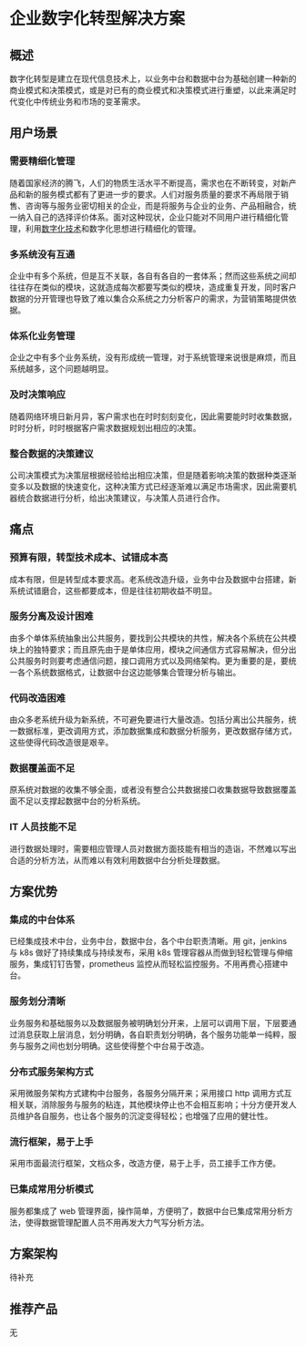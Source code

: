 # 企业数字化转型解决方案

## 概述

数字化转型是建立在现代信息技术上，以业务中台和数据中台为基础创建一种新的商业模式和决策模式，或是对已有的商业模式和决策模式进行重塑，以此来满足时代变化中传统业务和市场的变革需求。

## 用户场景

### 需要精细化管理
随着国家经济的腾飞，人们的物质生活水平不断提高，需求也在不断转变，对新产品和新的服务模式都有了更进一步的要求。人们对服务质量的要求不再局限于销售、咨询等与服务业密切相关的企业，而是将服务与企业的业务、产品相融合，统一纳入自己的选择评价体系。面对这种现状，企业只能对不同用户进行精细化管理，利用[数字化技术](https://www.zhihu.com/search?q=%E6%95%B0%E5%AD%97%E5%8C%96%E6%8A%80%E6%9C%AF&search_source=Entity&hybrid_search_source=Entity&hybrid_search_extra=%7B%22sourceType%22%3A%22answer%22%2C%22sourceId%22%3A2470945504%7D)和数字化思想进行精细化的管理。

### 多系统没有互通
企业中有多个系统，但是互不关联，各自有各自的一套体系；然而这些系统之间却往往存在类似的模块，这就造成每次都要写类似的模块，造成重复开发，同时客户数据的分开管理也导致了难以集合众系统之力分析客户的需求，为营销策略提供依据。

### 体系化业务管理
企业之中有多个业务系统，没有形成统一管理，对于系统管理来说很是麻烦，而且系统越多，这个问题越明显。

### 及时决策响应
随着网络环境日新月异，客户需求也在时时刻刻变化，因此需要能时时收集数据，时时分析，时时根据客户需求数据规划出相应的决策。

### 整合数据的决策建议
公司决策模式为决策层根据经验给出相应决策，但是随着影响决策的数据种类逐渐变多以及数据的快速变化，这种决策方式已经逐渐难以满足市场需求，因此需要机器统合数据进行分析，给出决策建议，与决策人员进行合作。

## 痛点

### 预算有限，转型技术成本、试错成本高
成本有限，但是转型成本要求高。老系统改造升级，业务中台及数据中台搭建，新系统试错磨合，这些都要成本，但是往往初期收益不明显。

### 服务分离及设计困难
由多个单体系统抽象出公共服务，要找到公共模块的共性，解决各个系统在公共模块上的独特要求；而且原先由于是单体应用，模块之间通信方式容易解决，但分出公共服务时则要考虑通信问题，接口调用方式以及网络架构。更为重要的是，要统一各个系统数据格式，让数据中台这边能够集合管理分析与输出。

### 代码改造困难
由众多老系统升级为新系统，不可避免要进行大量改造。包括分离出公共服务，统一数据标准，更改调用方式，添加数据集成和数据分析服务，更改数据存储方式， 这些使得代码改造很是艰辛。

### 数据覆盖面不足
原系统对数据的收集不够全面，或者没有整合公共数据接口收集数据导致数据覆盖面不足以支撑起数据中台的分析系统。

### IT 人员技能不足
进行数据处理时，需要相应管理人员对数据方面技能有相当的造诣，不然难以写出合适的分析方法，从而难以有效利用数据中台分析处理数据。

## 方案优势

### 集成的中台体系
已经集成技术中台，业务中台，数据中台，各个中台职责清晰。用 git，jenkins 与 k8s 做好了持续集成与持续发布，采用 k8s 管理容器从而做到轻松管理与伸缩服务，集成钉钉告警，prometheus 监控从而轻松监控服务。不用再费心搭建中台。

### 服务划分清晰
业务服务和基础服务以及数据服务被明确划分开来，上层可以调用下层，下层要通过消息获取上层消息，划分明确，各自职责划分明确，各个服务功能单一纯粹，服务与服务之间也划分明确。这些使得整个中台易于改造。

### 分布式服务架构方式
采用微服务架构方式建构中台服务，各服务分隔开来；采用接口 http 调用方式互相关联，消除服务与服务的粘连，其他模块停止也不会相互影响；十分方便开发人员维护各自服务，也让各个服务的沉淀变得轻松；也增强了应用的健壮性。

### 流行框架，易于上手
采用市面最流行框架，文档众多，改造方便，易于上手，员工接手工作方便。

### 已集成常用分析模式
服务都集成了 web 管理界面，操作简单，方便明了，数据中台已集成常用分析方法，使得数据管理配置人员不用再发大力气写分析方法。

## 方案架构

待补充

## 推荐产品

无
